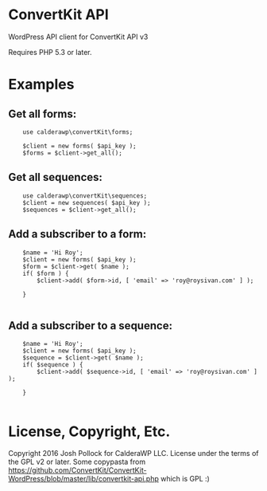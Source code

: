 # ConvertKit API
WordPress API client for ConvertKit API v3

Requires PHP 5.3 or later.


# Examples

## Get all forms:
```
    use calderawp\convertKit\forms;

	$client = new forms( $api_key );
	$forms = $client->get_all();
```

## Get all sequences:
```
    use calderawp\convertKit\sequences;
	$client = new sequences( $api_key );
	$sequences = $client->get_all();
```

## Add a subscriber to a form:

```
    $name = 'Hi Roy';
    $client = new forms( $api_key );
    $form = $client->get( $name );
    if( $form ) {
        $client->add( $form->id, [ 'email' => 'roy@roysivan.com' ] );
    
    }
    
```
    
## Add a subscriber to a sequence:

```
    $name = 'Hi Roy';
    $client = new forms( $api_key );
    $sequence = $client->get( $name );
    if( $sequence ) {
        $client->add( $sequence->id, [ 'email' => 'roy@roysivan.com' ] );
    
    }
    
```


# License, Copyright, Etc.
Copyright 2016 Josh Pollock for CalderaWP LLC. License under the terms of the GPL v2 or later. Some copypasta from https://github.com/ConvertKit/ConvertKit-WordPress/blob/master/lib/convertkit-api.php which is GPL :)
